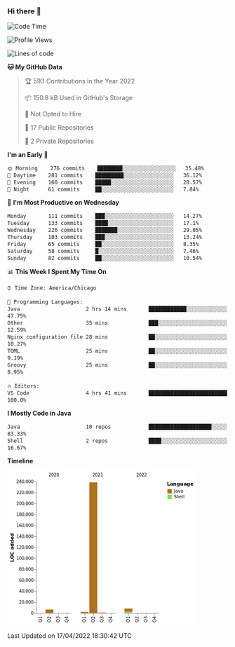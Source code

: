### Hi there 👋


<!--START_SECTION:waka-->
![Code Time](http://img.shields.io/badge/Code%20Time-2%2C210%20hrs%2033%20mins-blue)

![Profile Views](http://img.shields.io/badge/Profile%20Views-0-blue)

![Lines of code](https://img.shields.io/badge/From%20Hello%20World%20I%27ve%20Written-257%20Thousand%20lines%20of%20code-blue)

**🐱 My GitHub Data** 

> 🏆 593 Contributions in the Year 2022
 > 
> 📦 150.8 kB Used in GitHub's Storage 
 > 
> 🚫 Not Opted to Hire
 > 
> 📜 17 Public Repositories 
 > 
> 🔑 2 Private Repositories  
 > 
**I'm an Early 🐤** 

```text
🌞 Morning    276 commits    ████████░░░░░░░░░░░░░░░░░   35.48% 
🌆 Daytime    281 commits    █████████░░░░░░░░░░░░░░░░   36.12% 
🌃 Evening    160 commits    █████░░░░░░░░░░░░░░░░░░░░   20.57% 
🌙 Night      61 commits     ██░░░░░░░░░░░░░░░░░░░░░░░   7.84%

```
📅 **I'm Most Productive on Wednesday** 

```text
Monday       111 commits    ███░░░░░░░░░░░░░░░░░░░░░░   14.27% 
Tuesday      133 commits    ████░░░░░░░░░░░░░░░░░░░░░   17.1% 
Wednesday    226 commits    ███████░░░░░░░░░░░░░░░░░░   29.05% 
Thursday     103 commits    ███░░░░░░░░░░░░░░░░░░░░░░   13.24% 
Friday       65 commits     ██░░░░░░░░░░░░░░░░░░░░░░░   8.35% 
Saturday     58 commits     █░░░░░░░░░░░░░░░░░░░░░░░░   7.46% 
Sunday       82 commits     ██░░░░░░░░░░░░░░░░░░░░░░░   10.54%

```


📊 **This Week I Spent My Time On** 

```text
⌚︎ Time Zone: America/Chicago

💬 Programming Languages: 
Java                     2 hrs 14 mins       ████████████░░░░░░░░░░░░░   47.75% 
Other                    35 mins             ███░░░░░░░░░░░░░░░░░░░░░░   12.59% 
Nginx configuration file 28 mins             ██░░░░░░░░░░░░░░░░░░░░░░░   10.27% 
TOML                     25 mins             ██░░░░░░░░░░░░░░░░░░░░░░░   9.19% 
Groovy                   25 mins             ██░░░░░░░░░░░░░░░░░░░░░░░   8.95%

🔥 Editors: 
VS Code                  4 hrs 41 mins       █████████████████████████   100.0%

```

**I Mostly Code in Java** 

```text
Java                     10 repos            ████████████████████░░░░░   83.33% 
Shell                    2 repos             ████░░░░░░░░░░░░░░░░░░░░░   16.67%

```


**Timeline**

![Chart not found](https://raw.githubusercontent.com/powercasgamer/powercasgamer/master/charts/bar_graph.png) 


 Last Updated on 17/04/2022 18:30:42 UTC
<!--END_SECTION:waka-->
